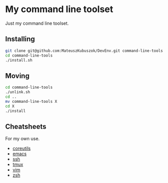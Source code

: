 # My command line toolset

Just my command line toolset.

## Installing

```bash
git clone git@github.com:MateuszKubuszok/DevEnv.git command-line-tools
cd command-line-tools
./install.sh
```

## Moving

```bash
cd command-line-tools
./unlink.sh
cd ..
mv command-line-tools X
cd X
./install
```

## Cheatsheets

For my own use.

 * [coreutils](http://www.catonmat.net/download/gnu-coreutils-cheat-sheet.pdf)
 * [emacs](http://www.ic.unicamp.br/~helio/disciplinas/MC102/Emacs_Reference_Card.pdf)
 * [ssh](http://pentestmonkey.net/cheat-sheet/ssh-cheat-sheet)
 * [tmux](https://www.cheatography.com/bechtold/cheat-sheets/tmux-the-terminal-multiplexer/)
 * [vim](http://vimsheet.com/)
 * [zsh](https://github.com/robbyrussell/oh-my-zsh/wiki/Cheatsheet)
